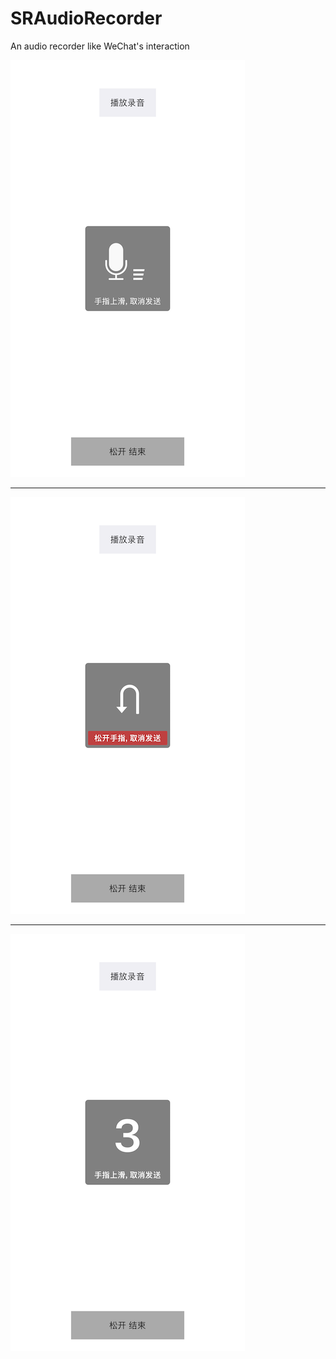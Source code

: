 # SRAudioRecorder
An audio recorder like WeChat's interaction

![image](./screenshots1.png)

***

![image](./screenshots2.png)

***

![image](./screenshots3.png)